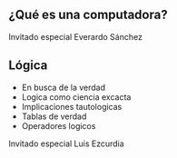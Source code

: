 ## ¿Qué es una computadora?

Invitado especial Everardo Sánchez




## Lógica

- En busca de la verdad
- Logica como ciencia excacta
- Implicaciones tautologicas
- Tablas de verdad
- Operadores logicos


Invitado especial Luis Ezcurdia
